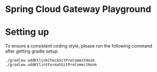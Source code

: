 # Spring Cloud Gateway Playground

# Setting up

To ensure a consistent coding style, please run the following command after getting gradle setup.

```
./gradlew addKtlinkCheckGitPreCommitHook
./gradlew addKtlintFormatGitPreCommitHook
```
